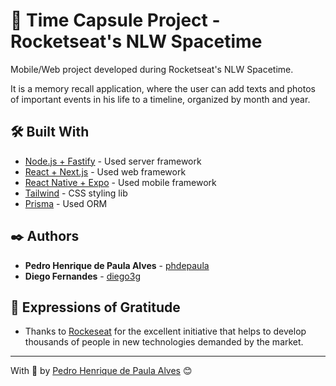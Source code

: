 # 🚀 Time Capsule Project - Rocketseat's NLW Spacetime

Mobile/Web project developed during Rocketseat's NLW Spacetime.

It is a memory recall application, where the user can add texts and photos of important events in his life to a timeline, organized by month and year.

## 🛠️ Built With

* [Node.js + Fastify](https://www.fastify.io/docs/latest/) - Used server framework
* [React + Next.js](https://nextjs.org/docs) - Used web framework
* [React Native + Expo](https://docs.expo.dev/) - Used mobile framework
* [Tailwind](https://v2.tailwindcss.com/docs) - CSS styling lib
* [Prisma](https://www.prisma.io/docs) - Used ORM

## ✒️ Authors

* **Pedro Henrique de Paula Alves** - [phdepaula](https://github.com/phdepaula)
* **Diego Fernandes** - [diego3g](https://github.com/diego3g)

## 🎁 Expressions of Gratitude

* Thanks to [Rockeseat](https://www.rocketseat.com.br/) for the excellent initiative that helps to develop thousands of people in new technologies demanded by the market.

---
With 🧡 by [Pedro Henrique de Paula Alves](https://github.com/phdepaula) 😊